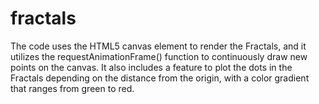 # fractals
The code uses the HTML5 canvas element to render the Fractals, and it utilizes the requestAnimationFrame() function to continuously draw new points on the canvas. It also includes a feature to plot the dots in the Fractals depending on the distance from the origin, with a color gradient that ranges from green to red.
